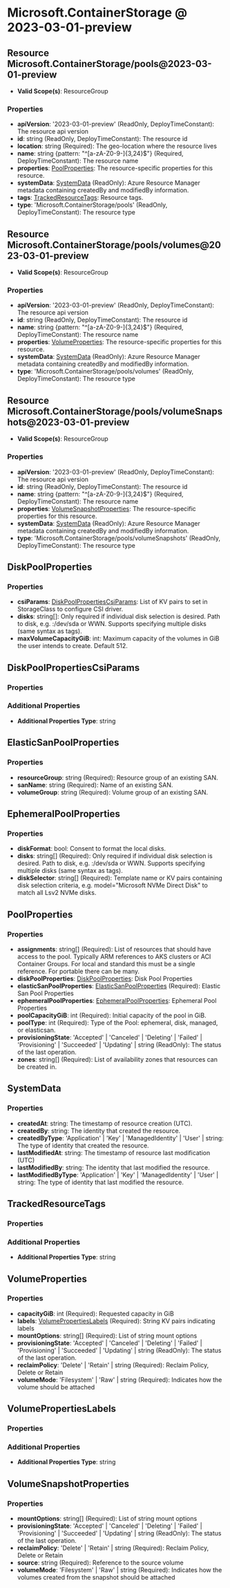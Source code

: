 # Microsoft.ContainerStorage @ 2023-03-01-preview

## Resource Microsoft.ContainerStorage/pools@2023-03-01-preview
* **Valid Scope(s)**: ResourceGroup
### Properties
* **apiVersion**: '2023-03-01-preview' (ReadOnly, DeployTimeConstant): The resource api version
* **id**: string (ReadOnly, DeployTimeConstant): The resource id
* **location**: string (Required): The geo-location where the resource lives
* **name**: string {pattern: "^[a-zA-Z0-9-]{3,24}$"} (Required, DeployTimeConstant): The resource name
* **properties**: [PoolProperties](#poolproperties): The resource-specific properties for this resource.
* **systemData**: [SystemData](#systemdata) (ReadOnly): Azure Resource Manager metadata containing createdBy and modifiedBy information.
* **tags**: [TrackedResourceTags](#trackedresourcetags): Resource tags.
* **type**: 'Microsoft.ContainerStorage/pools' (ReadOnly, DeployTimeConstant): The resource type

## Resource Microsoft.ContainerStorage/pools/volumes@2023-03-01-preview
* **Valid Scope(s)**: ResourceGroup
### Properties
* **apiVersion**: '2023-03-01-preview' (ReadOnly, DeployTimeConstant): The resource api version
* **id**: string (ReadOnly, DeployTimeConstant): The resource id
* **name**: string {pattern: "^[a-zA-Z0-9-]{3,24}$"} (Required, DeployTimeConstant): The resource name
* **properties**: [VolumeProperties](#volumeproperties): The resource-specific properties for this resource.
* **systemData**: [SystemData](#systemdata) (ReadOnly): Azure Resource Manager metadata containing createdBy and modifiedBy information.
* **type**: 'Microsoft.ContainerStorage/pools/volumes' (ReadOnly, DeployTimeConstant): The resource type

## Resource Microsoft.ContainerStorage/pools/volumeSnapshots@2023-03-01-preview
* **Valid Scope(s)**: ResourceGroup
### Properties
* **apiVersion**: '2023-03-01-preview' (ReadOnly, DeployTimeConstant): The resource api version
* **id**: string (ReadOnly, DeployTimeConstant): The resource id
* **name**: string {pattern: "^[a-zA-Z0-9-]{3,24}$"} (Required, DeployTimeConstant): The resource name
* **properties**: [VolumeSnapshotProperties](#volumesnapshotproperties): The resource-specific properties for this resource.
* **systemData**: [SystemData](#systemdata) (ReadOnly): Azure Resource Manager metadata containing createdBy and modifiedBy information.
* **type**: 'Microsoft.ContainerStorage/pools/volumeSnapshots' (ReadOnly, DeployTimeConstant): The resource type

## DiskPoolProperties
### Properties
* **csiParams**: [DiskPoolPropertiesCsiParams](#diskpoolpropertiescsiparams): List of KV pairs to set in StorageClass to configure CSI driver.
* **disks**: string[]: Only required if individual disk selection is desired. Path to disk, e.g. <nodename>:/dev/sda or WWN. Supports specifying multiple disks (same syntax as tags).
* **maxVolumeCapacityGiB**: int: Maximum capacity of the volumes in GiB the user intends to create. Default 512.

## DiskPoolPropertiesCsiParams
### Properties
### Additional Properties
* **Additional Properties Type**: string

## ElasticSanPoolProperties
### Properties
* **resourceGroup**: string (Required): Resource group of an existing SAN.
* **sanName**: string (Required): Name of an existing SAN.
* **volumeGroup**: string (Required): Volume group of an existing SAN.

## EphemeralPoolProperties
### Properties
* **diskFormat**: bool: Consent to format the local disks.
* **disks**: string[] (Required): Only required if individual disk selection is desired. Path to disk, e.g. <nodename>:/dev/sda or WWN. Supports specifying multiple disks (same syntax as tags).
* **diskSelector**: string[] (Required): Template name or KV pairs containing disk selection criteria, e.g. model="Microsoft NVMe Direct Disk" to match all Lsv2 NVMe disks.

## PoolProperties
### Properties
* **assignments**: string[] (Required): List of resources that should have access to the pool. Typically ARM references to AKS clusters or ACI Container Groups. For local and standard this must be a single reference. For portable there can be many.
* **diskPoolProperties**: [DiskPoolProperties](#diskpoolproperties): Disk Pool Properties
* **elasticSanPoolProperties**: [ElasticSanPoolProperties](#elasticsanpoolproperties) (Required): Elastic San Pool Properties
* **ephemeralPoolProperties**: [EphemeralPoolProperties](#ephemeralpoolproperties): Ephemeral Pool Properties
* **poolCapacityGiB**: int (Required): Initial capacity of the pool in GiB.
* **poolType**: int (Required): Type of the Pool: ephemeral, disk, managed, or elasticsan.
* **provisioningState**: 'Accepted' | 'Canceled' | 'Deleting' | 'Failed' | 'Provisioning' | 'Succeeded' | 'Updating' | string (ReadOnly): The status of the last operation.
* **zones**: string[] (Required): List of availability zones that resources can be created in.

## SystemData
### Properties
* **createdAt**: string: The timestamp of resource creation (UTC).
* **createdBy**: string: The identity that created the resource.
* **createdByType**: 'Application' | 'Key' | 'ManagedIdentity' | 'User' | string: The type of identity that created the resource.
* **lastModifiedAt**: string: The timestamp of resource last modification (UTC)
* **lastModifiedBy**: string: The identity that last modified the resource.
* **lastModifiedByType**: 'Application' | 'Key' | 'ManagedIdentity' | 'User' | string: The type of identity that last modified the resource.

## TrackedResourceTags
### Properties
### Additional Properties
* **Additional Properties Type**: string

## VolumeProperties
### Properties
* **capacityGiB**: int (Required): Requested capacity in GiB
* **labels**: [VolumePropertiesLabels](#volumepropertieslabels) (Required): String KV pairs indicating labels
* **mountOptions**: string[] (Required): List of string mount options
* **provisioningState**: 'Accepted' | 'Canceled' | 'Deleting' | 'Failed' | 'Provisioning' | 'Succeeded' | 'Updating' | string (ReadOnly): The status of the last operation.
* **reclaimPolicy**: 'Delete' | 'Retain' | string (Required): Reclaim Policy, Delete or Retain
* **volumeMode**: 'Filesystem' | 'Raw' | string (Required): Indicates how the volume should be attached

## VolumePropertiesLabels
### Properties
### Additional Properties
* **Additional Properties Type**: string

## VolumeSnapshotProperties
### Properties
* **mountOptions**: string[] (Required): List of string mount options
* **provisioningState**: 'Accepted' | 'Canceled' | 'Deleting' | 'Failed' | 'Provisioning' | 'Succeeded' | 'Updating' | string (ReadOnly): The status of the last operation.
* **reclaimPolicy**: 'Delete' | 'Retain' | string (Required): Reclaim Policy, Delete or Retain
* **source**: string (Required): Reference to the source volume
* **volumeMode**: 'Filesystem' | 'Raw' | string (Required): Indicates how the volumes created from the snapshot should be attached

